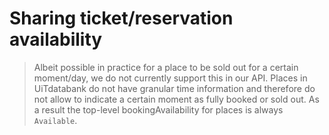 # Sharing ticket/reservation availability

> Albeit possible in practice for a place to be sold out for a certain moment/day, we do not currently support this in our API. Places in UiTdatabank do not have granular time information and therefore do not allow to indicate a certain moment as fully booked or sold out. As a result the top-level bookingAvailability for places is always `Available`.
